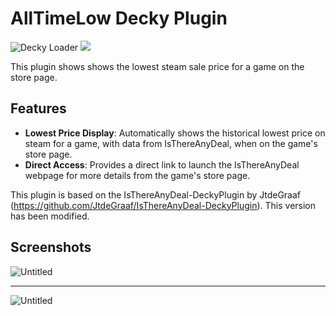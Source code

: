 # AllTimeLow Decky Plugin
![Decky Loader](https://img.shields.io/badge/dynamic/json?url=https%3A%2F%2Fplugins.deckbrew.xyz%2Fplugins&query=%24%5B%3F(%40.id%20%3D%3D%20'81')%5D.downloads&suffix=%20installs&label=decky&color=3ea6a3) [![](https://img.shields.io/static/v1?label=Sponsor&message=%E2%9D%A4&logo=GitHub&color=%23fe8e86)](https://github.com/sponsors/JtdeGraaf)

This plugin shows shows the lowest steam sale price for a game on the store page.

## Features
- **Lowest Price Display**: Automatically shows the historical lowest price on steam for a game, with data from IsThereAnyDeal, when on the game's store page.
- **Direct Access**: Provides a direct link to launch the IsThereAnyDeal webpage for more details from the game's store page.

This plugin is based on the IsThereAnyDeal-DeckyPlugin by JtdeGraaf (https://github.com/JtdeGraaf/IsThereAnyDeal-DeckyPlugin). This version has been modified.

## Screenshots
![Untitled](https://github.com/JtdeGraaf/IsThereAnyDeal-DeckyPlugin/assets/94895953/d93f78a2-b6a4-419f-902d-ade08e9eeb03)

---

![Untitled](https://github.com/JtdeGraaf/IsThereAnyDeal-DeckyPlugin/assets/94895953/f745f3db-663a-4742-aed6-90e3b096e884)
